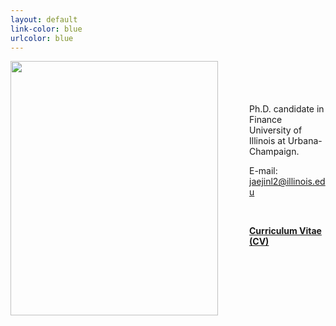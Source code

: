 ```yaml
---
layout: default
link-color: blue
urlcolor: blue
---
```

<img style="width=209px;height=375px;float:left;padding:-5px;padding-right:50px"
src="/images/photo6.png" alt="" width="332" height="407">

\
\
\
\
Ph.D. candidate in Finance\
University of Illinois at Urbana-Champaign.

E-mail: [jaejinl2@illinois.edu](mailto:jaejinl2@illinois.edu)

<br>

[**Curriculum Vitae (CV)**](/Jaejin_CV.pdf)
